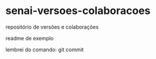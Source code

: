# senai-versoes-colaboracoes
repositório de versões e colaborações

readme de exemplo

lembrei do comando: git commit